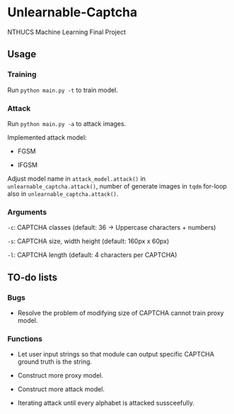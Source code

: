 # Unlearnable-Captcha
NTHUCS Machine Learning Final Project 

## Usage

### Training
Run `python main.py -t` to train model.

### Attack
Run `python main.py -a` to attack images.

Implemented attack model:

* FGSM

* IFGSM

Adjust model name in `attack_model.attack()` in `unlearnable_captcha.attack()`, number of generate images in `tqdm` for-loop also in `unlearnable_captcha.attack()`.


### Arguments

`-c`: CAPTCHA classes (default: 36 -> Uppercase characters + numbers)

`-s`: CAPTCHA size, width height (default: 160px x 60px)

`-l`: CAPTCHA length (default: 4 characters per CAPTCHA)

## TO-do lists

### Bugs
* Resolve the problem of modifying size of CAPTCHA cannot train proxy model.

### Functions
* Let user input strings so that module can output specific CAPTCHA ground truth is the string.

* Construct more proxy model.

* Construct more attack model.

* Iterating attack until every alphabet is attacked sussceefully.